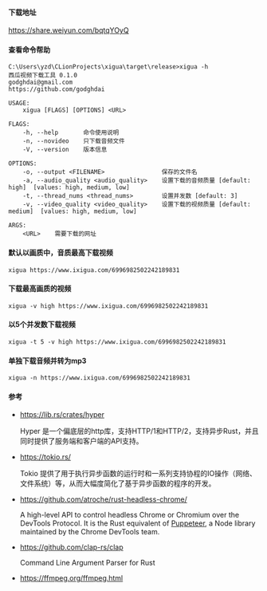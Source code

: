 #### 下载地址

https://share.weiyun.com/bqtqYOyQ

####  查看命令帮助

```shell
C:\Users\yzd\CLionProjects\xigua\target\release>xigua -h
西瓜视频下载工具 0.1.0
godghdai@gmail.com
https://github.com/godghdai

USAGE:
    xigua [FLAGS] [OPTIONS] <URL>

FLAGS:
    -h, --help       命令使用说明
    -n, --novideo    只下载音频文件
    -V, --version    版本信息

OPTIONS:
    -o, --output <FILENAME>                保存的文件名
    -a, --audio_quality <audio_quality>    设置下载的音频质量 [default: high]  [values: high, medium, low]
    -t, --thread_nums <thread_nums>        设置并发数 [default: 3]
    -v, --video_quality <video_quality>    设置下载的视频质量 [default: medium]  [values: high, medium, low]

ARGS:
    <URL>    需要下载的网址
```
####  默认以画质中，音质最高下载视频

```shell
xigua https://www.ixigua.com/6996982502242189831
```
####  下载最高画质的视频
```shell
xigua -v high https://www.ixigua.com/6996982502242189831
```
####  以5个并发数下载视频
```shell
xigua -t 5 -v high https://www.ixigua.com/6996982502242189831
```
####  单独下载音频并转为mp3
```shell
xigua -n https://www.ixigua.com/6996982502242189831
```



#### 参考

- https://lib.rs/crates/hyper 
 
  Hyper 是一个偏底层的http库，支持HTTP/1和HTTP/2，支持异步Rust，并且同时提供了服务端和客户端的API支持。

- https://tokio.rs/
 
  Tokio 提供了用于执行异步函数的运行时和一系列支持协程的IO操作（网络、文件系统）等，从而大幅度简化了基于异步函数的程序的开发。

- https://github.com/atroche/rust-headless-chrome/
 
  A high-level API to control headless Chrome or Chromium over the DevTools Protocol. It is the Rust equivalent of [Puppeteer](https://github.com/GoogleChrome/puppeteer), a Node library maintained by the Chrome DevTools team.

- https://github.com/clap-rs/clap
 
  Command Line Argument Parser for Rust
  
- https://ffmpeg.org/ffmpeg.html 

